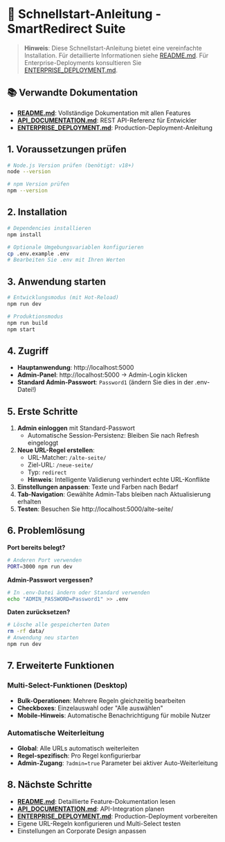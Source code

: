 # 🚀 Schnellstart-Anleitung - SmartRedirect Suite

> **Hinweis**: Diese Schnellstart-Anleitung bietet eine vereinfachte Installation. Für detaillierte Informationen siehe [README.md](./README.md). Für Enterprise-Deployments konsultieren Sie [ENTERPRISE_DEPLOYMENT.md](./ENTERPRISE_DEPLOYMENT.md).

## 📚 Verwandte Dokumentation
- **[README.md](./README.md)**: Vollständige Dokumentation mit allen Features
- **[API_DOCUMENTATION.md](./API_DOCUMENTATION.md)**: REST API-Referenz für Entwickler
- **[ENTERPRISE_DEPLOYMENT.md](./ENTERPRISE_DEPLOYMENT.md)**: Production-Deployment-Anleitung

## 1. Voraussetzungen prüfen

```bash
# Node.js Version prüfen (benötigt: v18+)
node --version

# npm Version prüfen
npm --version
```

## 2. Installation

```bash
# Dependencies installieren
npm install

# Optionale Umgebungsvariablen konfigurieren
cp .env.example .env
# Bearbeiten Sie .env mit Ihren Werten
```

## 3. Anwendung starten

```bash
# Entwicklungsmodus (mit Hot-Reload)
npm run dev

# Produktionsmodus
npm run build
npm start
```

## 4. Zugriff

- **Hauptanwendung**: http://localhost:5000
- **Admin-Panel**: http://localhost:5000 → Admin-Login klicken
- **Standard Admin-Passwort**: `Password1` (ändern Sie dies in der .env-Datei!)

## 5. Erste Schritte

1. **Admin einloggen** mit Standard-Passwort
   - Automatische Session-Persistenz: Bleiben Sie nach Refresh eingeloggt
2. **Neue URL-Regel erstellen**:
   - URL-Matcher: `/alte-seite/`
   - Ziel-URL: `/neue-seite/`
   - Typ: `redirect`
   - **Hinweis**: Intelligente Validierung verhindert echte URL-Konflikte
3. **Einstellungen anpassen**: Texte und Farben nach Bedarf
4. **Tab-Navigation**: Gewählte Admin-Tabs bleiben nach Aktualisierung erhalten
5. **Testen**: Besuchen Sie http://localhost:5000/alte-seite/

## 6. Problemlösung

**Port bereits belegt?**
```bash
# Anderen Port verwenden
PORT=3000 npm run dev
```

**Admin-Passwort vergessen?**
```bash
# In .env-Datei ändern oder Standard verwenden
echo "ADMIN_PASSWORD=Password1" >> .env
```

**Daten zurücksetzen?**
```bash
# Lösche alle gespeicherten Daten
rm -rf data/
# Anwendung neu starten
npm run dev
```

## 7. Erweiterte Funktionen

### Multi-Select-Funktionen (Desktop)
- **Bulk-Operationen**: Mehrere Regeln gleichzeitig bearbeiten
- **Checkboxes**: Einzelauswahl oder "Alle auswählen"
- **Mobile-Hinweis**: Automatische Benachrichtigung für mobile Nutzer

### Automatische Weiterleitung
- **Global**: Alle URLs automatisch weiterleiten
- **Regel-spezifisch**: Pro Regel konfigurierbar
- **Admin-Zugang**: `?admin=true` Parameter bei aktiver Auto-Weiterleitung

## 8. Nächste Schritte

- **[README.md](./README.md)**: Detaillierte Feature-Dokumentation lesen
- **[API_DOCUMENTATION.md](./API_DOCUMENTATION.md)**: API-Integration planen
- **[ENTERPRISE_DEPLOYMENT.md](./ENTERPRISE_DEPLOYMENT.md)**: Production-Deployment vorbereiten
- Eigene URL-Regeln konfigurieren und Multi-Select testen
- Einstellungen an Corporate Design anpassen